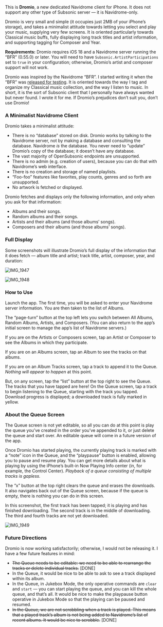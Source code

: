 This is **Dromio**, a new dedicated Navidrome client for iPhone. It does not support any other type of Subsonic server — it is Navidrome-only.

Dromio is very small and simple (it occupies just 2MB of your iPhone’s storage), and takes a minimalist attitude towards letting you select and play your music, supplying very few screens. It is oriented particularly towards Classical music buffs, fully displaying long track titles and artist information, and supporting tagging for Composer and Year.

**Requirements:** Dromio requires iOS 18 and a Navidrome server running  the “BFR” (0.55.0) or later. You will need to have `Subsonic.ArtistParticipations` set to `true` in your configuration; otherwise, Dromio’s artist and composer support will not work.

Dromio was inspired by the Navidrome “BFR”. I started writing it when the “BFR” was [released for testing](https://github.com/navidrome/navidrome/discussions/3676). It is oriented towards the way I tag and organize my Classical music collection, and the way I listen to music. In short, it is the sort of Subsonic client that I personally have always wanted but never found. I wrote it for me. If Dromio’s prejudices don’t suit you, don’t use Dromio!

### A Minimalist Navidrome Client

Dromio takes a minimalist attitude:

- There is no “database” stored on disk. Dromio works by talking to the Navidrome server, not by making a database and consulting the database. Navidrome _is_ the database. You never need to “update” Dromio’s copy of the database; it doesn’t have any database.
- The vast majority of OpenSubsonic endpoints are unsupported.
- There is no admin (e.g. creation of users), because you can do that with Navidrome’s web interface.
- There is no creation and storage of named playlists.
- “Foo-foo” features like favorites, play counts, genres and so forth are unsupported. 
- No artwork is fetched or displayed.

Dromio fetches and displays only the following information, and only when you ask for that information:

* Albums and their songs.
* Random albums and their songs.
* Artists and their albums (and those albums’ songs).
* Composers and their albums (and those albums’ songs).

### Full Display

Some screenshots will illustrate Dromio’s full display of the information that it does fetch — album title and artist; track title, artist, composer, year, and duration:

![IMG_1947](https://github.com/user-attachments/assets/5e6d48ad-7e57-4803-b385-8777e88aa649)

![IMG_1948](https://github.com/user-attachments/assets/d5faf534-9345-47f3-8162-b58b4cce549d)

### How to Use

Launch the app. The first time, you will be asked to enter your Navidrome server information. You are then taken to the list of Albums.

The “page-turn” button at the top left lets you switch between All Albums, Random Albums, Artists, and Composers. (You can also return to the app’s initial screen to manage the app’s list of Navidrome servers.)

If you are on the Artists or Composers screen, tap an Artist or Composer to see the Albums in which they participate.

If you are on an Albums screen, tap an Album to see the tracks on that albums.

If you are on an Album Tracks screen, tap a track to append it to the Queue. _Nothing will appear to happen_ at this point.

But, on any screen, tap the “list” button at the top right to see the Queue. The tracks that you have tapped are here! On the Queue screen, tap a track to begin listening to the Queue, starting with the track you tapped. Download progress is displayed; a downloaded track is fully marked in yellow.

### About the Queue Screen

The Queue screen is not yet editable, so all you can do at this point is play the queue you’ve created in the order you’ve appended to it, or just delete the queue and start over. An editable queue will come in a future version of the app.

Once Dromio has started playing, the currently playing track is marked with a “note” icon in the Queue, and the “playpause” button is enabled, allowing you to pause and resume play. You can get more details about what is playing by using the iPhone’s built-in Now Playing Info center (in, for example, the Control Center). *Playback of a queue consisting of multiple tracks is gapless.*

The “x” button at the top right clears the queue and erases the downloads. It also navigates back out of the Queue screen, because if the queue is empty, there is nothing you can do in this screen.

In this screenshot, the first track has been tapped; it is playing and has finished downloading. The second track is in the middle of downloading. The third and fourth tracks are not yet downloaded.

![IMG_1949](https://github.com/user-attachments/assets/348e11f2-160a-4bad-92e2-58fdfb122044)

### Future Directions

Dromio is now working satisfactorily; otherwise, I would not be releasing it. I have a few future features in mind:

* ~~The Queue needs to be editable: we need to be able to rearrange the tracks or delete individual tracks.~~ [DONE]
* In the Queue, it would be nice to be able to ask to see a track displayed within its album.
* In the Queue, in Jukebox Mode, the only operative commands are `clear` and `start` — you can start playing the queue, and you can kill the whole queue, and that’s all. It would be nice to make the playpause button operative in Jukebox Mode so that the playing can be paused and resumed.
* ~~In the Queue, we are not scrobbling when a track is played. This means that a played track’s album is not being added to Navidrome’s list of recent albums. It would be nice to scrobble.~~ [DONE]
